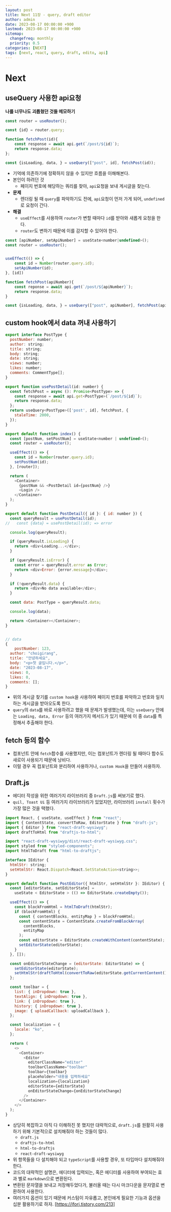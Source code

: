 ```yaml
---
layout: post
title: Next 11장 - query, draft editor
author: admin
date: 2023-08-17 00:00:00 +900
lastmod: 2023-08-17 00:00:00 +900
sitemap:
  changefreq: monthly
  priority: 0.5
categories: [NEXT]
tags: [next, react, query, draft, edito, api]
---
```


# Next

## useQuery 사용한 api요청

**나를 너무나도 괴롭혔던 것들 메모하기**

```jsx
const router = useRouter();

const {id} = router.query;

function fetchPost(id){
    const response = await api.get(`/post/${id}`);
    return response.data;
};

const {isLoading, data, } = useQuery(["post", id], fetchPost(id));
```

- 기억에 의존하기에 정확하지 않을 수 있지만 흐름을 이해해본다.
- 본인이 하려던 것
  - 페이지 번호에 해당하는 쿼리를 찾아, `api`요청을 보내 게시글을 찾는다.
- **문제**
  - 렌더링 될 때 `query`를 파악하기도 전에, `api`요청이 먼저 가게 되어, `undefined`로 요청이 간다.
- **해결**
  - `useEffect`를 사용하여 `router`가 변할 때마다 `id`를 받아와 새롭게 요청을 한다.
  - `router`도 변하기 때문에 이를 감지할 수 있어야 한다.

```jsx
const [apiNumber, setApiNumber] = useState<number|undefined>();
const router = useRouter();


useEffect(() => {
    const id = Number(router.query.id);
    setApiNumber(id);
}, [id])

function fetchPost(apiNumber){
    const reponse = await api.get(`/post/${apiNumber}`);
    return response.data;
}

const {isLoading, data, } = useQuery(["post", apiNumber], fetchPost(apiNumber));
```

## custom hook에서 data 꺼내 사용하기

```js
export interface PostType {
  postNumber: number;
  author: string;
  title: string;
  body: string;
  date: string;
  views: number;
  likes: number;
  comments: CommentType[];
}

export function usePostDetail(id: number) {
  const fetchPost = async (): Promise<PostType> => {
    const response = await api.get<PostType>(`/post/${id}`);
    return response.data;
  };
  return useQuery<PostType>(['post', id], fetchPost, {
    staleTime: 2000,
  });
}

export default function index() {
  const [postNum, setPostNum] = useState<number | undefined>();
  const router = useRouter();

  useEffect(() => {
    const id = Number(router.query.id);
    setPostNum(id);
  }, [router]);

  return (
    <Container>
      {postNum && <PostDetail id={postNum} />}
      <Login />
    </Container>
  );
}

export default function PostDetail({ id }: { id: number }) {
  const queryResult = usePostDetail(id);
//   const {data} = usePostDetail(id); => error

  console.log(queryResult);

  if (queryResult.isLoading) {
    return <div>Loading...</div>;
  }

  if (queryResult.isError) {
    const error = queryResult.error as Error;
    return <div>Error: {error.message}</div>;
  }

  if (!queryResult.data) {
    return <div>No data available</div>;
  }

  const data: PostType = queryResult.data;

  console.log(data);

  return <Container></Container>;
}


// data
{
    postNumber: 123,
  author: "choigirang",
  title: "안녕하세요",
  body: "<p>첫 글입니다.</p>",
  date: "2023-08-17",
  views: 0,
  likes: 0,
  comments: [];
}
```

- 위의 게시글 찾기를 `custom hook`을 사용하여 페이지 번호를 파악하고 번호와 일치하는 게시글을 받아오도록 한다.
- `query`의 `data`를 바로 사용하려고 했을 때 문제가 발생했는데, 이는 `useQuery` 안에는 `Loading, data, Error` 등의 여러가지 메서드가 있기 때문에 이 중 `data`를 특정해서 추출해야 한다.

## fetch 등의 함수

- 컴포넌트 안에 `fetch`함수를 사용했지만, 이는 컴포넌트가 렌더링 될 때마다 함수도 새로이 사용되기 때문에 낭비다.
- 이럴 경우 꼭 컴포넌트와 분리하여 사용하거나, `custom Hook`을 만들어 사용하자.

## Draft.js

- 에디터 작성을 위한 여러가지 라이브러리 중 `Draft.js`를 써보기로 했다.
- `quil, Toast Ui` 등 여러가지 라이브러리가 있었지만, 라이브러리 `install` 횟수가 가장 많은 것을 택했다.

```js
import React, { useState, useEffect } from "react";
import { ContentState, convertToRaw, EditorState } from "draft-js";
import { Editor } from "react-draft-wysiwyg";
import draftToHtml from "draftjs-to-html";

import "react-draft-wysiwyg/dist/react-draft-wysiwyg.css";
import styled from "styled-components";
import htmlToDraft from "html-to-draftjs";

interface IEditor {
  htmlStr: string;
  setHtmlStr: React.Dispatch<React.SetStateAction<string>>;
}

export default function PostEditor({ htmlStr, setHtmlStr }: IEditor) {
  const [editorState, setEditorState] =
    useState < EditorState > (() => EditorState.createEmpty());

  useEffect(() => {
    const blockFromHtml = htmlToDraft(htmlStr);
    if (blockFromHtml) {
      const { contentBlocks, entityMap } = blockFromHtml;
      const contentState = ContentState.createFromBlockArray(
        contentBlocks,
        entityMap
      );
      const editorState = EditorState.createWithContent(contentState);
      setEditorState(editorState);
    }
  }, []);

  const onEditorStateChange = (editorState: EditorState) => {
    setEditorState(editorState);
    setHtmlStr(draftToHtml(convertToRaw(editorState.getCurrentContent())));
  };

  const toolbar = {
    list: { inDropdown: true },
    textAlign: { inDropdown: true },
    link: { inDropdown: true },
    history: { inDropdown: true },
    image: { uploadCallback: uploadCallback },
  };

  const localization = {
    locale: "ko",
  };

  return (
    <>
      <Container>
        <Editor
          editorClassName="editor"
          toolbarClassName="toolbar"
          toolbar={toolbar}
          placeholder="내용을 입력하세요"
          localization={localization}
          editorState={editorState}
          onEditorStateChange={onEditorStateChange}
        />
      </Container>
    </>
  );
}
```

- 상당히 복잡하고 아직 다 이해하진 못 했지만 대략적으로, `draft.js`를 원활히 사용하기 위해 기본적으로 설치해줘야 하는 것들이 많다.
  - `draft.js`
  - `draftjs-to-html`
  - `html-to-draftjs`
  - `react-draft-wysiwyg`
- 위 항목들을 다 설치해야 되고 `typeScript`를 사용할 경우, 또 타입마다 설치해줘야 한다.
- 코드의 대략적인 설명은, 에디터에 입력되는, 혹은 에디터를 사용하여 부여되는 효과 별로 `markdown`으로 변환된다.
- 변환된 문자열을 보내고 저장해두었다가, 불러올 때는 다시 마크다운을 문자열로 변환하여 사용한다.
- 여러가지 옵션이 있기 때문에 커스텀이 자유롭고, 본인에게 필요한 기능과 옵션을 십분 활용하기로 하자.
  [https://jforj.tistory.com/213]

